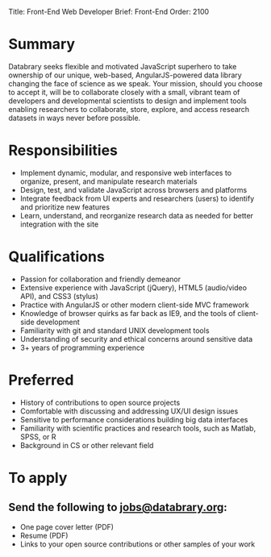 Title: Front-End Web Developer
Brief: Front-End
Order: 2100

# Summary

Databrary seeks flexible and motivated JavaScript superhero to take ownership of our unique, web-based, AngularJS-powered data library changing the face of science as we speak. Your mission, should you choose to accept it, will be to collaborate closely with a small, vibrant team of developers and developmental scientists to design and implement tools enabling researchers to collaborate, store, explore, and access research datasets in ways never before possible.

# Responsibilities

- Implement dynamic, modular, and responsive web interfaces to organize, present, and manipulate research materials
- Design, test, and validate JavaScript across browsers and platforms
- Integrate feedback from UI experts and researchers (users) to identify and prioritize new features
- Learn, understand, and reorganize research data as needed for better integration with the site

# Qualifications

- Passion for collaboration and friendly demeanor
- Extensive experience with JavaScript (jQuery), HTML5 (audio/video API), and CSS3 (stylus)
- Practice with AngularJS or other modern client-side MVC framework
- Knowledge of browser quirks as far back as IE9, and the tools of client-side development
- Familiarity with git and standard UNIX development tools
- Understanding of security and ethical concerns around sensitive data
- 3+ years of programming experience

# Preferred

- History of contributions to open source projects
- Comfortable with discussing and addressing UX/UI design issues 
- Sensitive to performance considerations building big data interfaces
- Familiarity with scientific practices and research tools, such as Matlab, SPSS, or R
- Background in CS or other relevant field

# To apply
## Send the following to jobs@databrary.org:

- One page cover letter (PDF)
- Resume (PDF)
- Links to your open source contributions or other samples of your work

